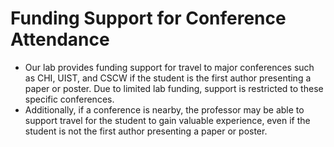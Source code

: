 # Funding Support for Conference Attendance

- Our lab provides funding support for travel to major conferences such as CHI, UIST, and CSCW if the student is the first author presenting a paper or poster. Due to limited lab funding, support is restricted to these specific conferences.
- Additionally, if a conference is nearby, the professor may be able to support travel for the student to gain valuable experience, even if the student is not the first author presenting a paper or poster.
